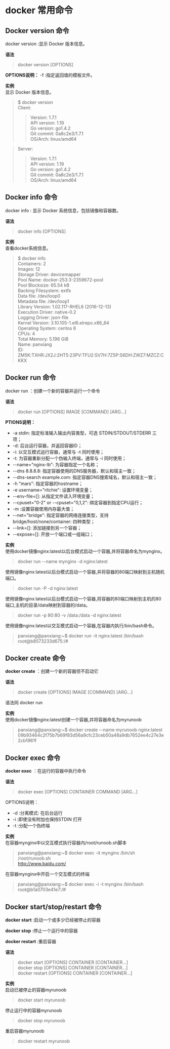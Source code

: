 # docker 常用命令
## Docker version 命令  

docker version :显示 Docker 版本信息。  

**语法**
>docker version [OPTIONS]  

**OPTIONS说明：**
-f :指定返回值的模板文件。  

**实例** <br>
显示 Docker 版本信息。  

>$ docker version <br>
>Client: <br>
>>Version:      1.7.1 <br>
 API version:  1.19 <br>
 Go version:   go1.4.2 <br>
 Git commit:   0a8c2e3/1.7.1 <br>
 OS/Arch:      linux/amd64 <br>  

>Server: <br>
>>Version:      1.7.1 <br>
 API version:  1.19 <br>
 Go version:   go1.4.2 <br>
 Git commit:   0a8c2e3/1.7.1 <br>
 OS/Arch:      linux/amd64 <br>

## Docker info 命令  

docker info : 显示 Docker 系统信息，包括镜像和容器数。  

**语法**
>docker info [OPTIONS]  

**实例**<br>
查看docker系统信息。
>$ docker info <br>
Containers: 2 <br>
Images: 12 <br>
Storage Driver: devicemapper <br>
 Pool Name: docker-253:3-2359672-pool <br>
 Pool Blocksize: 65.54 kB <br>
 Backing Filesystem: extfs <br>
 Data file: /dev/loop0 <br>
 Metadata file: /dev/loop1 <br>
 Library Version: 1.02.117-RHEL6 (2016-12-13) <br>
Execution Driver: native-0.2 <br>
Logging Driver: json-file <br>
Kernel Version: 3.10.105-1.el6.elrepo.x86_64 <br>
Operating System: centos 6 <br>
CPUs: 4 <br>
Total Memory: 5.196 GiB <br>
Name: panxiang <br>
ID: ZM5K:TXHR:JX2J:2HT5:23PV:TFU2:SV7H:7Z5P:S6DH:ZWZ7:MZCZ:CKKX

## Docker run 命令

docker run ：创建一个新的容器并运行一个命令 <br>  

**语法** <br>
>docker run [OPTIONS] IMAGE [COMMAND] [ARG...] <br>  

**PTIONS说明：** <br>
* -a stdin: 指定标准输入输出内容类型，可选 STDIN/STDOUT/STDERR 三项； <br>
* -d: 后台运行容器，并返回容器ID； <br>
* -i: 以交互模式运行容器，通常与 -t 同时使用； <br>
* -t: 为容器重新分配一个伪输入终端，通常与 -i 同时使用； <br>
* --name="nginx-lb": 为容器指定一个名称； <br>
* --dns 8.8.8.8: 指定容器使用的DNS服务器，默认和宿主一致； <br>
* --dns-search example.com: 指定容器DNS搜索域名，默认和宿主一致； <br>
* -h "mars": 指定容器的hostname； <br>
* -e username="ritchie": 设置环境变量； <br>
* --env-file=[]: 从指定文件读入环境变量； <br>
* --cpuset="0-2" or --cpuset="0,1,2": 绑定容器到指定CPU运行； <br>
* -m :设置容器使用内存最大值； <br>
* --net="bridge": 指定容器的网络连接类型，支持 bridge/host/none/container: 四种类型； <br>
* --link=[]: 添加链接到另一个容器； <br>
* --expose=[]: 开放一个端口或一组端口； <br>  

**实例**<br>
使用docker镜像nginx:latest以后台模式启动一个容器,并将容器命名为mynginx。 <br>
>docker run --name mynginx -d nginx:latest <br>  

使用镜像nginx:latest以后台模式启动一个容器,并将容器的80端口映射到主机随机端口。 <br>
>docker run -P -d nginx:latest <br>  

使用镜像nginx:latest以后台模式启动一个容器,将容器的80端口映射到主机的80端口,主机的目录/data映射到容器的/data。 <br>
>docker run -p 80:80 -v /data:/data -d nginx:latest <br>  

使用镜像nginx:latest以交互模式启动一个容器,在容器内执行/bin/bash命令。 <br>
>panxiang@panxiang:~$ docker run -it nginx:latest /bin/bash <br>
>root@b8573233d675:/#   

## Docker create 命令  

**docker create** ：创建一个新的容器但不启动它  

**语法**
>docker create [OPTIONS] IMAGE [COMMAND] [ARG...]  

语法同 docker run  

**实例**<br>
使用docker镜像nginx:latest创建一个容器,并将容器命名为myrunoob <br>
>panxiang@panxiang:~$ docker create  --name myrunoob  nginx:latest     
>09b93464c2f75b7b69f83d56a9cfc23ceb50a48a9db7652ee4c27e3e2cb1961f  

## Docker exec 命令  

**docker exec** ：在运行的容器中执行命令  

**语法**
>docker exec [OPTIONS] CONTAINER COMMAND [ARG...]  

OPTIONS说明：
* -d :分离模式: 在后台运行
* -i :即使没有附加也保持STDIN 打开
* -t :分配一个伪终端  

**实例** <br>
在容器mynginx中以交互模式执行容器内/root/runoob.sh脚本 <br>
>panxiang@panxiang:~$ docker exec -it mynginx /bin/sh /root/runoob.sh  
>http://www.baidu.com/  

在容器mynginx中开启一个交互模式的终端<br>
>panxiang@panxiang:~$ docker exec -i -t  mynginx /bin/bash  
>root@b1a0703e41e7:/#


## Docker start/stop/restart 命令  

**docker start** :启动一个或多少已经被停止的容器  

**docker stop** :停止一个运行中的容器  

**docker restart** :重启容器  

**语法**
>docker start [OPTIONS] CONTAINER [CONTAINER...] <br>
>docker stop [OPTIONS] CONTAINER [CONTAINER...] <br>
>docker restart [OPTIONS] CONTAINER [CONTAINER...] <br> 

**实例** <br>
启动已被停止的容器myrunoob <br>
>docker start myrunoob  

停止运行中的容器myrunoob <br>
>docker stop myrunoob  

重启容器myrunoob <br>
>docker restart myrunoob
